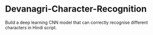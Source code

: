 # Devanagri-Character-Recognition
Build a deep learning CNN model that can correctly recognise different characters in Hindi script.
